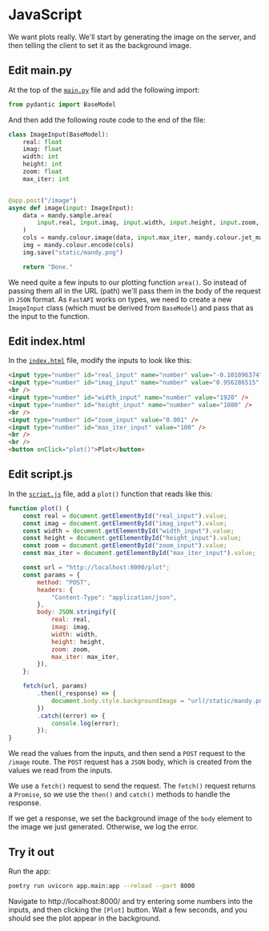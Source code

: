 # JavaScript

We want plots really.
We'll start by generating the image on the server, and then telling the client to set it as the background image.

## Edit main.py

At the top of the [`main.py`](./app/main.py) file and add the following import:

```python
from pydantic import BaseModel
```

And then add the following route code to the end of the file:

```python
class ImageInput(BaseModel):
    real: float
    imag: float
    width: int
    height: int
    zoom: float
    max_iter: int


@app.post("/image")
async def image(input: ImageInput):
    data = mandy.sample.area(
        input.real, input.imag, input.width, input.height, input.zoom, input.max_iter
    )
    cols = mandy.colour.image(data, input.max_iter, mandy.colour.jet_map)
    img = mandy.colour.encode(cols)
    img.save("static/mandy.png")

    return "Done."
```

We need quite a few inputs to our plotting function `area()`.
So instead of passing them all in the URL (path) we'll pass them in the body of the request in `JSON` format.
As `FastAPI` works on types, we need to create a new `ImageInput` class (which must be derived from `BaseModel`) and pass that as the input to the function.

## Edit index.html

In the [`index.html`](./templates/index.html) file, modify the inputs to look like this:

```html
<input type="number" id="real_input" name="number" value="-0.101096374" />
<input type="number" id="imag_input" name="number" value="0.956286515" />
<br />
<input type="number" id="width_input" name="number" value="1920" />
<input type="number" id="height_input" name="number" value="1080" />
<br />
<input type="number" id="zoom_input" value="0.001" />
<input type="number" id="max_iter_input" value="100" />
<br />
<br />
<button onClick="plot()">Plot</button>
```

## Edit script.js

In the [`script.js`](./static/script.js) file, add a `plot()` function that reads like this:

```js
function plot() {
    const real = document.getElementById("real_input").value;
    const imag = document.getElementById("imag_input").value;
    const width = document.getElementById("width_input").value;
    const height = document.getElementById("height_input").value;
    const zoom = document.getElementById("zoom_input").value;
    const max_iter = document.getElementById("max_iter_input").value;

    const url = "http://localhost:8000/plot";
    const params = {
        method: "POST",
        headers: {
            "Content-Type": "application/json",
        },
        body: JSON.stringify({
            real: real,
            imag: imag,
            width: width,
            height: height,
            zoom: zoom,
            max_iter: max_iter,
        }),
    };

    fetch(url, params)
        .then((_response) => {
            document.body.style.backgroundImage = "url(/static/mandy.png?r=" + Math.random() + ")";
        })
        .catch((error) => {
            console.log(error);
        });
}
```

We read the values from the inputs, and then send a `POST` request to the `/image` route.
The `POST` request has a `JSON` body, which is created from the values we read from the inputs.

We use a `fetch()` request to send the request.
The `fetch()` request returns a `Promise`, so we use the `then()` and `catch()` methods to handle the response.

If we get a response, we set the background image of the `body` element to the image we just generated.
Otherwise, we log the error.

## Try it out

Run the app:

```bash
poetry run uvicorn app.main:app --reload --port 8000
```

Navigate to http://localhost:8000/ and try entering some numbers into the inputs, and then clicking the `[Plot]` button.
Wait a few seconds, and you should see the plot appear in the background.
